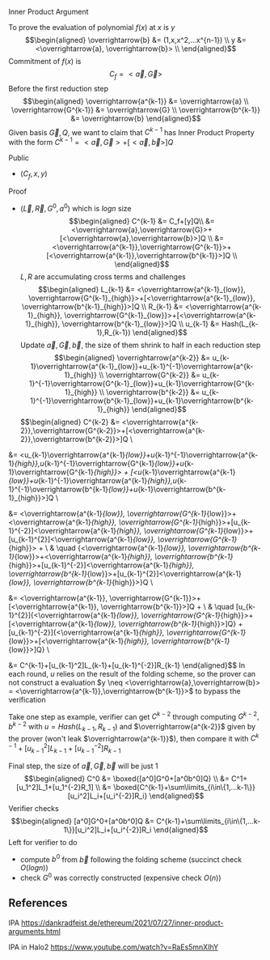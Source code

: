 Inner Product Argument

To prove the evaluation of polynomial $f(x)$ at $x$ is $y$
$$\begin{aligned}
\overrightarrow{b} &= (1,x,x^2,...x^{n-1}) \\
y &= <\overrightarrow{a}, \overrightarrow{b}> \\
\end{aligned}$$
Commitment of $f(x)$ is
$$C_f = <\overrightarrow{a}, \overrightarrow{G}>$$
Before the first reduction step
$$\begin{aligned}
\overrightarrow{a^{k-1}} &= \overrightarrow{a} \\
\overrightarrow{G^{k-1}} &= \overrightarrow{G} \\
\overrightarrow{b^{k-1}} &= \overrightarrow{b}
\end{aligned}$$
Given basis $\overrightarrow{G},Q$, we want to claim that $C^{k-1}$ has Inner Product Property with the form $C^{k-1}=<\overrightarrow{a},\overrightarrow{G}>+[<\overrightarrow{a},\overrightarrow{b}>]Q$

Public
+ $(C_f,x,y)$

Proof
+ $(\overrightarrow{L},\overrightarrow{R},G^0,a^0)$ which is $logn$ size
$$\begin{aligned}
C^{k-1} &= C_f+[y]Q\\
&= <\overrightarrow{a},\overrightarrow{G}>+[<\overrightarrow{a},\overrightarrow{b}>]Q \\
&= <\overrightarrow{a^{k-1}},\overrightarrow{G^{k-1}}>+[<\overrightarrow{a^{k-1}},\overrightarrow{b^{k-1}}>]Q \\
\end{aligned}$$
$L,R$ are accumulating cross terms and challenges
$$\begin{aligned}
L_{k-1} &= <\overrightarrow{a^{k-1}_{low}}, \overrightarrow{G^{k-1}_{high}}>+[<\overrightarrow{a^{k-1}_{low}}, \overrightarrow{b^{k-1}_{high}}>]Q \\
R_{k-1} &= <\overrightarrow{a^{k-1}_{high}}, \overrightarrow{G^{k-1}_{low}}>+[<\overrightarrow{a^{k-1}_{high}}, \overrightarrow{b^{k-1}_{low}}>]Q \\
u_{k-1} &= Hash(L_{k-1},R_{k-1})
\end{aligned}$$
Update $\overrightarrow{a},\overrightarrow{G},\overrightarrow{b}$, the size of them shrink to half in each reduction step
$$\begin{aligned}
\overrightarrow{a^{k-2}} &= u_{k-1}\overrightarrow{a^{k-1}_{low}}+u_{k-1}^{-1}\overrightarrow{a^{k-1}_{high}} \\
\overrightarrow{G^{k-2}} &= u_{k-1}^{-1}\overrightarrow{G^{k-1}_{low}}+u_{k-1}\overrightarrow{G^{k-1}_{high}} \\
\overrightarrow{b^{k-2}} &= u_{k-1}^{-1}\overrightarrow{b^{k-1}_{low}}+u_{k-1}\overrightarrow{b^{k-1}_{high}}
\end{aligned}$$
$$\begin{aligned}
C^{k-2} &= <\overrightarrow{a^{k-2}},\overrightarrow{G^{k-2}}>+[<\overrightarrow{a^{k-2}},\overrightarrow{b^{k-2}}>]Q \\

&= <u_{k-1}\overrightarrow{a^{k-1}_{low}}+u_{k-1}^{-1}\overrightarrow{a^{k-1}_{high}},u_{k-1}^{-1}\overrightarrow{G^{k-1}_{low}}+u_{k-1}\overrightarrow{G^{k-1}_{high}}> + [<u_{k-1}\overrightarrow{a^{k-1}_{low}}+u_{k-1}^{-1}\overrightarrow{a^{k-1}_{high}},u_{k-1}^{-1}\overrightarrow{b^{k-1}_{low}}+u_{k-1}\overrightarrow{b^{k-1}_{high}}>]Q \\

&= <\overrightarrow{a^{k-1}_{low}}, \overrightarrow{G^{k-1}_{low}}>+<\overrightarrow{a^{k-1}_{high}}, \overrightarrow{G^{k-1}_{high}}>+[u_{k-1}^{-2}]<\overrightarrow{a^{k-1}_{high}}, \overrightarrow{G^{k-1}_{low}}>+[u_{k-1}^{2}]<\overrightarrow{a^{k-1}_{low}}, \overrightarrow{G^{k-1}_{high}}> + \\
& \quad \{<\overrightarrow{a^{k-1}_{low}}, \overrightarrow{b^{k-1}_{low}}>+<\overrightarrow{a^{k-1}_{high}}, \overrightarrow{b^{k-1}_{high}}>+[u_{k-1}^{-2}]<\overrightarrow{a^{k-1}_{high}}, \overrightarrow{b^{k-1}_{low}}>+[u_{k-1}^{2}]<\overrightarrow{a^{k-1}_{low}}, \overrightarrow{b^{k-1}_{high}}>\}Q \\

&= <\overrightarrow{a^{k-1}}, \overrightarrow{G^{k-1}}>+[<\overrightarrow{a^{k-1}}, \overrightarrow{b^{k-1}}>]Q + \\
& \quad [u_{k-1}^{2}]\{<\overrightarrow{a^{k-1}_{low}}, \overrightarrow{G^{k-1}_{high}}>+[<\overrightarrow{a^{k-1}_{low}}, \overrightarrow{b^{k-1}_{high}}>]Q\} + [u_{k-1}^{-2}]\{<\overrightarrow{a^{k-1}_{high}}, \overrightarrow{G^{k-1}_{low}}>+[<\overrightarrow{a^{k-1}_{high}}, \overrightarrow{b^{k-1}_{low}}>]Q\} \\

&= C^{k-1}+[u_{k-1}^2]L_{k-1}+[u_{k-1}^{-2}]R_{k-1}
\end{aligned}$$
In each round, $u$ relies on the result of the folding scheme, so the prover can not construct a evaluation $y \neq <\overrightarrow{a},\overrightarrow{b}> = <\overrightarrow{a^{k-1}},\overrightarrow{b^{k-1}}>$ to bypass the verification

Take one step as example, verifier can get $C^{k-2}$ through computing $G^{k-2},b^{k-2}$ with $u=Hash(L_{k-1},R_{k-1})$ and $\overrightarrow{a^{k-2}}$ given by the prover (won't leak $\overrightarrow{a^{k-1}}$), then compare it with $C^{k-1}+[u_{k-1}^2]L_{k-1}+[u_{k-1}^{-2}]R_{k-1}$

Final step, the size of $\overrightarrow{a},\overrightarrow{G},\overrightarrow{b}$ will be just 1
$$\begin{aligned}
C^0 &= \boxed{[a^0]G^0+[a^0b^0]Q} \\
&= C^1+[u_1^2]L_1+[u_1^{-2}R_1] \\
&= \boxed{C^{k-1}+\sum\limits_{i\in\{1,...k-1\}}[u_i^2]L_i+[u_i^{-2}]R_i}
\end{aligned}$$
Verifier checks
$$\begin{aligned}
[a^0]G^0+[a^0b^0]Q &= C^{k-1}+\sum\limits_{i\in\{1,...k-1\}}[u_i^2]L_i+[u_i^{-2}]R_i
\end{aligned}$$
Left for verifier to do
+ compute $b^0$ from $\overrightarrow{b}$ following the folding scheme (succinct check $O(logn)$)
+ check $G^0$ was correctly constructed (expensive check $O(n)$)

## References
IPA https://dankradfeist.de/ethereum/2021/07/27/inner-product-arguments.html

IPA in Halo2 https://www.youtube.com/watch?v=RaEs5mnXIhY